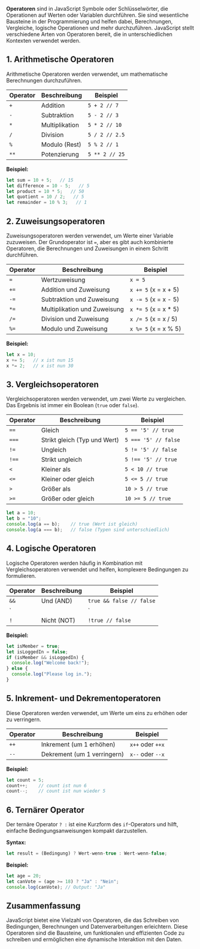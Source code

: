 **Operatoren** sind in JavaScript Symbole oder Schlüsselwörter, die Operationen auf Werten oder Variablen durchführen. Sie sind wesentliche Bausteine in der Programmierung und helfen dabei, Berechnungen, Vergleiche, logische Operationen und mehr durchzuführen. JavaScript stellt verschiedene Arten von Operatoren bereit, die in unterschiedlichen Kontexten verwendet werden.

## 1. Arithmetische Operatoren

Arithmetische Operatoren werden verwendet, um mathematische Berechnungen durchzuführen.

|Operator|Beschreibung|Beispiel|
|---|---|---|
|`+`|Addition|`5 + 2 // 7`|
|`-`|Subtraktion|`5 - 2 // 3`|
|`*`|Multiplikation|`5 * 2 // 10`|
|`/`|Division|`5 / 2 // 2.5`|
|`%`|Modulo (Rest)|`5 % 2 // 1`|
|`**`|Potenzierung|`5 ** 2 // 25`|

**Beispiel:**

```javascript
let sum = 10 + 5;   // 15 
let difference = 10 - 5;   // 5 
let product = 10 * 5;   // 50 
let quotient = 10 / 2;   // 5 
let remainder = 10 % 3;   // 1
```

## 2. Zuweisungsoperatoren

Zuweisungsoperatoren werden verwendet, um Werte einer Variable zuzuweisen. Der Grundoperator ist `=`, aber es gibt auch kombinierte Operatoren, die Berechnungen und Zuweisungen in einem Schritt durchführen.

|Operator|Beschreibung|Beispiel|
|---|---|---|
|`=`|Wertzuweisung|`x = 5`|
|`+=`|Addition und Zuweisung|`x += 5` (x = x + 5)|
|`-=`|Subtraktion und Zuweisung|`x -= 5` (x = x - 5)|
|`*=`|Multiplikation und Zuweisung|`x *= 5` (x = x * 5)|
|`/=`|Division und Zuweisung|`x /= 5` (x = x / 5)|
|`%=`|Modulo und Zuweisung|`x %= 5` (x = x % 5)|

**Beispiel:**

```javascript
let x = 10; 
x += 5;   // x ist nun 15 
x *= 2;   // x ist nun 30
```

## 3. Vergleichsoperatoren

Vergleichsoperatoren werden verwendet, um zwei Werte zu vergleichen. Das Ergebnis ist immer ein Boolean (`true` oder `false`).

|Operator|Beschreibung|Beispiel|
|---|---|---|
|`==`|Gleich|`5 == '5' // true`|
|`===`|Strikt gleich (Typ und Wert)|`5 === '5' // false`|
|`!=`|Ungleich|`5 != '5' // false`|
|`!==`|Strikt ungleich|`5 !== '5' // true`|
|`<`|Kleiner als|`5 < 10 // true`|
|`<=`|Kleiner oder gleich|`5 <= 5 // true`|
|`>`|Größer als|`10 > 5 // true`|
|`>=`|Größer oder gleich|`10 >= 5 // true`|

```javascript
let a = 10; 
let b = "10";  
console.log(a == b);    // true (Wert ist gleich) 
console.log(a === b);   // false (Typen sind unterschiedlich)
```

## 4. Logische Operatoren

Logische Operatoren werden häufig in Kombination mit Vergleichsoperatoren verwendet und helfen, komplexere Bedingungen zu formulieren.

|Operator|Beschreibung|Beispiel|
|---|---|---|
|`&&`|Und (AND)|`true && false // false`|
|`||`|
|`!`|Nicht (NOT)|`!true // false`|

**Beispiel:**

```javascript
let isMember = true; 
let isLoggedIn = false;  
if (isMember && isLoggedIn) {
  console.log("Welcome back!"); 
} else {   
  console.log("Please log in."); 
}
```

## 5. Inkrement- und Dekrementoperatoren

Diese Operatoren werden verwendet, um Werte um eins zu erhöhen oder zu verringern.

|Operator|Beschreibung|Beispiel|
|---|---|---|
|`++`|Inkrement (um 1 erhöhen)|`x++` oder `++x`|
|`--`|Dekrement (um 1 verringern)|`x--` oder `--x`|

**Beispiel:**

```javascript
let count = 5; 
count++;    // count ist nun 6 
count--;    // count ist nun wieder 5
```

## 6. Ternärer Operator

Der ternäre Operator `? :` ist eine Kurzform des `if`-Operators und hilft, einfache Bedingungsanweisungen kompakt darzustellen.

**Syntax:**

```javascript
let result = (Bedingung) ? Wert-wenn-true : Wert-wenn-false;
```

**Beispiel:**

```javascript
let age = 20; 
let canVote = (age >= 18) ? "Ja" : "Nein"; 
console.log(canVote); // Output: "Ja"
```

## Zusammenfassung

JavaScript bietet eine Vielzahl von Operatoren, die das Schreiben von Bedingungen, Berechnungen und Datenverarbeitungen erleichtern. Diese Operatoren sind die Bausteine, um funktionalen und effizienten Code zu schreiben und ermöglichen eine dynamische Interaktion mit den Daten.